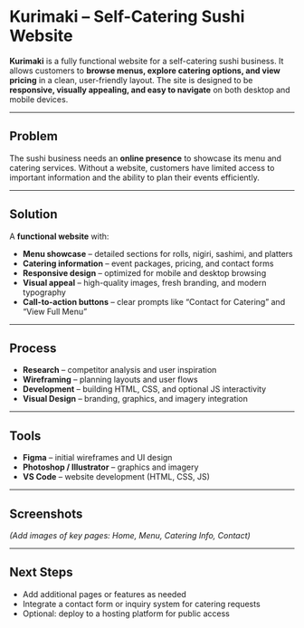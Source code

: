 # Kurimaki – Self-Catering Sushi Website

**Kurimaki** is a fully functional website for a self-catering sushi business. It allows customers to **browse menus, explore catering options, and view pricing** in a clean, user-friendly layout. The site is designed to be **responsive, visually appealing, and easy to navigate** on both desktop and mobile devices.

---

## **Problem**
The sushi business needs an **online presence** to showcase its menu and catering services. Without a website, customers have limited access to important information and the ability to plan their events efficiently.

---

## **Solution**
A **functional website** with:  
- **Menu showcase** – detailed sections for rolls, nigiri, sashimi, and platters  
- **Catering information** – event packages, pricing, and contact forms  
- **Responsive design** – optimized for mobile and desktop browsing  
- **Visual appeal** – high-quality images, fresh branding, and modern typography  
- **Call-to-action buttons** – clear prompts like “Contact for Catering” and “View Full Menu”  

---

## **Process**
- **Research** – competitor analysis and user inspiration  
- **Wireframing** – planning layouts and user flows  
- **Development** – building HTML, CSS, and optional JS interactivity  
- **Visual Design** – branding, graphics, and imagery integration  

---

## **Tools**
- **Figma** – initial wireframes and UI design  
- **Photoshop / Illustrator** – graphics and imagery  
- **VS Code** – website development (HTML, CSS, JS)  

---

## **Screenshots**
*(Add images of key pages: Home, Menu, Catering Info, Contact)*

---

## **Next Steps**
- Add additional pages or features as needed  
- Integrate a contact form or inquiry system for catering requests  
- Optional: deploy to a hosting platform for public access
